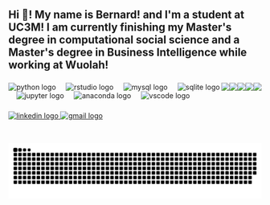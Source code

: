 <h2 align="left">Hi 👋! My name is Bernard! and I'm a student at UC3M! I am currently finishing my Master's degree in computational social science and a Master's degree in Business Intelligence while working at Wuolah!</h2>

###

<img align="right" height="0" src="https://media.giphy.com/media/v1.Y2lkPTc5MGI3NjExamtqOWw0a2Q1ZTJhcmZocGdvcHhhNjhtOWxyeGx4emF6NDhpMXk3ayZlcD12MV9pbnRlcm5hbF9naWZfYnlfaWQmY3Q9Zw/CuuSHzuc0O166MRfjt/giphy.gif"  />

###

<img align="right" height="120" src="https://media.giphy.com/media/JqmupuTVZYaQX5s094/giphy.gif"  />

###

<img align="right" height="120" src="https://media.giphy.com/media/v1.Y2lkPTc5MGI3NjExcm8xNXRiMjltajZ5dW0zemVpMnlsanczNGJza292OXJ6dnB6bms2ayZlcD12MV9pbnRlcm5hbF9naWZfYnlfaWQmY3Q9Zw/2IudUHdI075HL02Pkk/giphy.gif"  />

###

<img align="right" height="120" src="https://media.giphy.com/media/v1.Y2lkPTc5MGI3NjExYnVmNHJoMjJ1bjQwbGVzcXR2cXF4OWkxYmczNGVuYWlyZjhsc3dueSZlcD12MV9pbnRlcm5hbF9naWZfYnlfaWQmY3Q9Zw/HzPtbOKyBoBFsK4hyc/giphy.gif"  />

###

<img align="right" height="120" src="https://media.giphy.com/media/v1.Y2lkPTc5MGI3NjExamtqOWw0a2Q1ZTJhcmZocGdvcHhhNjhtOWxyeGx4emF6NDhpMXk3ayZlcD12MV9pbnRlcm5hbF9naWZfYnlfaWQmY3Q9Zw/CuuSHzuc0O166MRfjt/giphy.gif"  />

###

<img align="right" height="120" src="https://media.giphy.com/media/v1.Y2lkPTc5MGI3NjExNXVwMXZjYjljdWZiYWg1a3p5dGJ0dmY5MDQyZm15bHZjY2N3a25tbyZlcD12MV9pbnRlcm5hbF9naWZfYnlfaWQmY3Q9Zw/QDjpIL6oNCVZ4qzGs7/giphy.gif"  />

###

<div align="left">
  <img src="https://cdn.jsdelivr.net/gh/devicons/devicon/icons/python/python-original.svg" height="30" alt="python logo"  />
  <img width="12" />
  <img src="https://cdn.jsdelivr.net/gh/devicons/devicon/icons/rstudio/rstudio-original.svg" height="30" alt="rstudio logo"  />
  <img width="12" />
  <img src="https://cdn.jsdelivr.net/gh/devicons/devicon/icons/mysql/mysql-original.svg" height="30" alt="mysql logo"  />
  <img width="12" />
  <img src="https://cdn.jsdelivr.net/gh/devicons/devicon/icons/sqlite/sqlite-original.svg" height="30" alt="sqlite logo"  />
  <img width="12" />
  <img src="https://cdn.jsdelivr.net/gh/devicons/devicon/icons/jupyter/jupyter-original.svg" height="30" alt="jupyter logo"  />
  <img width="12" />
  <img src="https://cdn.jsdelivr.net/gh/devicons/devicon/icons/anaconda/anaconda-original.svg" height="30" alt="anaconda logo"  />
  <img width="12" />
  <img src="https://cdn.jsdelivr.net/gh/devicons/devicon/icons/vscode/vscode-original.svg" height="30" alt="vscode logo"  />
</div>

###

<div align="left">
  <a href="https://www.linkedin.com/in/bernard-banyuls/" target="_blank">
    <img src="https://img.shields.io/static/v1?message=LinkedIn&logo=linkedin&label=&color=0077B5&logoColor=white&labelColor=&style=for-the-badge" height="35" alt="linkedin logo"  />
  </a>
  <a href="mailto:100516910@alumnos.uc3m.es" target="_blank">
    <img src="https://img.shields.io/static/v1?message=Gmail&logo=gmail&label=&color=D14836&logoColor=white&labelColor=&style=for-the-badge" height="35" alt="gmail logo"  />
  </a>
</div>

###

<br clear="both">

<img src="https://raw.githubusercontent.com/banyulsbuc3m/banyulsbuc3m/output/snake.svg" alt="Snake animation" />

###
